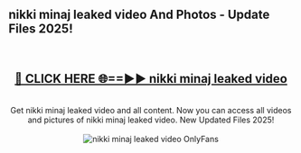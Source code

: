 <h2>nikki minaj leaked video And Photos - Update Files 2025!</h2>
<br>
<div align="center">
<h2><a href="https://betterlinks.top/A2PfLJ" rel="nofollow">🔴 CLICK HERE 🌐==►► nikki minaj leaked video</a></h2>
<br>
Get nikki minaj leaked video and all content. Now you can access all videos and pictures of nikki minaj leaked video. New Updated Files 2025!
<br>
<br>
<a href="https://betterlinks.top/A2PfLJ" rel="nofollow" data-target="animated-image.originalLink"><img src="https://i.imgur.com/dJHk4Zq.gif" alt="nikki minaj leaked video OnlyFans" style="max-width: 100%; display: inline-block;" data-target="animated-image.originalImage"></a>
</div>
<br>